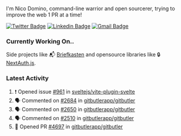 
I'm Nico Domino, command-line warrior and open sourcerer, trying to improve the web 1 PR at a time!

[![Twitter Badge](https://img.shields.io/badge/-@ndom91-1ca0f1?style=flat-square&labelColor=1ca0f1&logo=twitter&logoColor=white&link=https://twitter.com/ndom91)](https://twitter.com/ndom91) [![Linkedin Badge](https://img.shields.io/badge/-ndom91-blue?style=flat-square&logo=Linkedin&logoColor=white&link=https://www.linkedin.com/in/ndom91/)](https://www.linkedin.com/in/ndom91/) [![Gmail Badge](https://img.shields.io/badge/-yo@ndo.dev-c14438?style=flat-square&logo=mail.ru&logoColor=white&link=mailto:yo@ndo.dev)](mailto:yo@ndo.dev)

### Currently Working On..

Side projects like 📬 [Briefkasten](https://briefkastenhq.com) and opensource libraries like 🔒 [NextAuth.js](https://github.com/nextauthjs/next-auth).

<!--START_SECTION_PROFILE_VIEWS:readme-info-->
<!--END_SECTION_PROFILE_VIEWS:readme-info-->

<!--START_SECTION_DAILY_COMMIT:readme-info-->
<!--END_SECTION_DAILY_COMMIT:readme-info-->

<!--START_SECTION_WEEKLY_COMMIT:readme-info-->
<!--END_SECTION_WEEKLY_COMMIT:readme-info-->

### Latest Activity

<!--START_SECTION:activity-->
1. ❗ Opened issue [#961](https://github.com/sveltejs/vite-plugin-svelte/issues/961) in [sveltejs/vite-plugin-svelte](https://github.com/sveltejs/vite-plugin-svelte)
2. 🗣 Commented on [#2684](https://github.com/gitbutlerapp/gitbutler/issues/2684#issuecomment-2291332520) in [gitbutlerapp/gitbutler](https://github.com/gitbutlerapp/gitbutler)
3. 🗣 Commented on [#2650](https://github.com/gitbutlerapp/gitbutler/issues/2650#issuecomment-2291331567) in [gitbutlerapp/gitbutler](https://github.com/gitbutlerapp/gitbutler)
4. 🗣 Commented on [#2510](https://github.com/gitbutlerapp/gitbutler/issues/2510#issuecomment-2291319061) in [gitbutlerapp/gitbutler](https://github.com/gitbutlerapp/gitbutler)
5. 💪 Opened PR [#4697](https://github.com/gitbutlerapp/gitbutler/pull/4697) in [gitbutlerapp/gitbutler](https://github.com/gitbutlerapp/gitbutler)
<!--END_SECTION:activity-->

